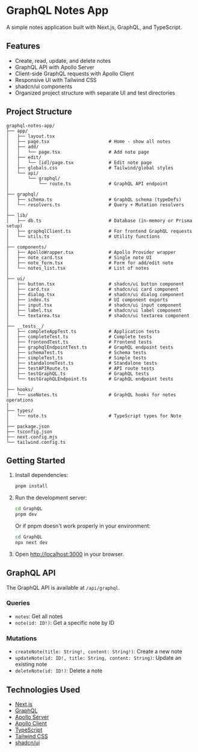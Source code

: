 # GraphQL Notes App

A simple notes application built with Next.js, GraphQL, and TypeScript.

## Features

- Create, read, update, and delete notes
- GraphQL API with Apollo Server
- Client-side GraphQL requests with Apollo Client
- Responsive UI with Tailwind CSS
- shadcn/ui components
- Organized project structure with separate UI and test directories

## Project Structure

```
graphql-notes-app/
├── app/
│   ├── layout.tsx
│   ├── page.tsx                      # Home - show all notes
│   ├── add/
│   │   └── page.tsx                  # Add note page
│   ├── edit/
│   │   └── [id]/page.tsx             # Edit note page
│   ├── globals.css                   # Tailwind/global styles
│   └── api/
│       └── graphql/
│           └── route.ts              # GraphQL API endpoint
│
├── graphql/
│   ├── schema.ts                     # GraphQL schema (typeDefs)
│   └── resolvers.ts                  # Query + Mutation resolvers
│
├── lib/
│   ├── db.ts                         # Database (in-memory or Prisma setup)
│   ├── graphqlClient.ts              # For frontend GraphQL requests
│   └── utils.ts                      # Utility functions
│
├── components/
│   ├── ApolloWrapper.tsx             # Apollo Provider wrapper
│   ├── note_card.tsx                 # Single note UI
│   ├── note_form.tsx                 # Form for add/edit note
│   └── notes_list.tsx                # List of notes
│
├── ui/
│   ├── button.tsx                    # shadcn/ui button component
│   ├── card.tsx                      # shadcn/ui card component
│   ├── dialog.tsx                    # shadcn/ui dialog component
│   ├── index.ts                      # UI component exports
│   ├── input.tsx                     # shadcn/ui input component
│   ├── label.tsx                     # shadcn/ui label component
│   └── textarea.tsx                  # shadcn/ui textarea component
│
├── __tests__/
│   ├── completeAppTest.ts            # Application tests
│   ├── completeTest.ts               # Complete tests
│   ├── frontendTest.ts               # Frontend tests
│   ├── graphqlEndpointTest.ts        # GraphQL endpoint tests
│   ├── schemaTest.ts                 # Schema tests
│   ├── simpleTest.ts                 # Simple tests
│   ├── standaloneTest.ts             # Standalone tests
│   ├── testAPIRoute.ts               # API route tests
│   ├── testGraphQL.ts                # GraphQL tests
│   └── testGraphQLEndpoint.ts        # GraphQL endpoint tests
│
├── hooks/
│   └── useNotes.ts                   # GraphQL hooks for notes operations
│
├── types/
│   └── note.ts                       # TypeScript types for Note
│
├── package.json
├── tsconfig.json
├── next.config.mjs
└── tailwind.config.ts
```

## Getting Started

1. Install dependencies:

   ```bash
   pnpm install
   ```

2. Run the development server:

   ```bash
   cd GraphQL
   pnpm dev
   ```

   Or if pnpm doesn't work properly in your environment:

   ```bash
   cd GraphQL
   npx next dev
   ```

3. Open [http://localhost:3000](http://localhost:3000) in your browser.

## GraphQL API

The GraphQL API is available at `/api/graphql`.

### Queries

- `notes`: Get all notes
- `note(id: ID!)`: Get a specific note by ID

### Mutations

- `createNote(title: String!, content: String!)`: Create a new note
- `updateNote(id: ID!, title: String, content: String)`: Update an existing note
- `deleteNote(id: ID!)`: Delete a note

## Technologies Used

- [Next.js](https://nextjs.org/)
- [GraphQL](https://graphql.org/)
- [Apollo Server](https://www.apollographql.com/docs/apollo-server/)
- [Apollo Client](https://www.apollographql.com/docs/react/)
- [TypeScript](https://www.typescriptlang.org/)
- [Tailwind CSS](https://tailwindcss.com/)
- [shadcn/ui](https://ui.shadcn.com/)
